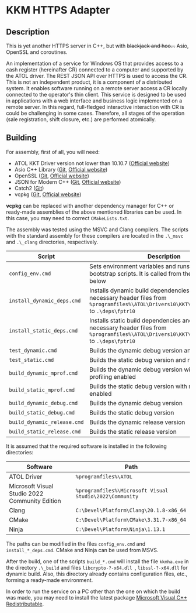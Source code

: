 # KKM HTTPS Adapter

## Description

This is yet another HTTPS server in C++, but with ~~blackjack and hoo...~~ Asio, OpenSSL and coroutines.

An implementation of a service for Windows OS that provides access to a cash register (hereinafter CR) connected to
a computer and supported by the ATOL driver. The REST JSON API over HTTPS is used to access the CR. This is not an
independent product, it is a component of a distributed system. It enables software running on a remote server access
a CR locally connected to the operator's thin client. This service is designed to be used in applications with a web
interface and business logic implemented on a remote server. In this regard, full-fledged interactive interaction with
CR is could be challenging in some cases. Therefore, all stages of the operation (sale registration, shift closure,
etc.) are performed atomically.

## Building

For assembly, first of all, you will need:
- ATOL KKT Driver version not lower than 10.10.7 ([Official website](http://fs.atol.ru/))
- Asio C++ Library ([Git](https://github.com/chriskohlhoff/asio), [Official website](https://think-async.com/Asio/))
- OpenSSL ([Git](https://github.com/openssl/openssl), [Official website](https://www.openssl.org/))
- JSON for Modern C++ ([Git](https://github.com/nlohmann/json), [Official website](https://json.nlohmann.me/))
- Catch2 ([Git](https://github.com/catchorg/Catch2))
- vcpkg ([Git](https://github.com/microsoft/vcpkg), [Official website](https://learn.microsoft.com/en-us/vcpkg/))

**vcpkg** can be replaced with another dependency manager for C++ or ready-made assemblies of the above mentioned
libraries can be used. In this case, you may need to correct `CMakeLists.txt`.

The assembly was tested using the MSVC and Clang compilers. The scripts with the standard assembly for these compilers
are located in the `.\_msvc` and `.\_clang` directories, respectively.

| Script                      | Description                                                                                                                                            |
|-----------------------------|--------------------------------------------------------------------------------------------------------------------------------------------------------|
| `config_env.cmd`            | Sets environment variables and runs the necessary bootstrap scripts. It is called from the scripts listed below                                        |
| `install_dynamic_deps.cmd`  | Installs dynamic build dependencies and copies the necessary header files from `%programfiles%\ATOL\Drivers10\KKT\langs\cpp\fptr10` to `.\deps\fptr10` |
| `install_static_deps.cmd`   | Installs static build dependencies and copies the necessary header files from `%programfiles%\ATOL\Drivers10\KKT\langs\cpp\fptr10` to `.\deps\fptr10`  |
| `test_dynamic.cmd`          | Builds the dynamic debug version and runs unit tests                                                                                                   |
| `test_static.cmd`           | Builds the static debug version and runs unit tests                                                                                                    |
| `build_dynamic_mprof.cmd`   | Builds the dynamic debug version with memory profiling enabled                                                                                         |
| `build_static_mprof.cmd`    | Builds the static debug version with memory profiling enabled                                                                                          |
| `build_dynamic_debug.cmd`   | Builds the dynamic debug version                                                                                                                       |
| `build_static_debug.cmd`    | Builds the static debug version                                                                                                                        |
| `build_dynamic_release.cmd` | Builds the dynamic release version                                                                                                                     |
| `build_static_release.cmd`  | Builds the static release version                                                                                                                      |

It is assumed that the required software is installed in the following directories:

| Software                                       | Path                                                    |
|------------------------------------------------|---------------------------------------------------------|
| ATOL Driver                                    | `%programfiles%\ATOL`                                   |
| Microsoft Visual Studio 2022 Community Edition | `%programfiles%\Microsoft Visual Studio\2022\Community` |
| Clang                                          | `C:\Devel\Platform\Clang\20.1.8-x86_64`                 |
| CMake                                          | `C:\Devel\Platform\CMake\3.31.7-x86_64`                 |
| Ninja                                          | `C:\Devel\Platform\Ninja\1.13.1`                        |

The paths can be modified in the files `config_env.cmd` and `install_*_deps.cmd`. CMake and Ninja can be used from MSVS.

After the build, one of the scripts `build_*.cmd` will install the file `kkmha.exe` in the directory `.\_build` and
files `libcrypto-?-x64.dll `, `libssl-?-x64.dll` for dynamic build. Also, this directory already contains configuration
files, etc., forming a ready-made environment.

In order to run the service on a PC other than the one on which the build was made, you may need to install the latest
package [Microsoft Visual C++ Redistributable](https://learn.microsoft.com/en-us/cpp/windows/latest-supported-vc-redist?view=msvc-170).
